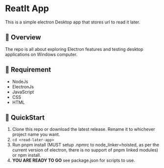 # ReatIt App

This is a simple electron Desktop app that stores url to read it later.

## :balloon: Overview

The repo is all about exploring Electron features and testing desktop applications on Windows computer.

## :anger: Requirement

- NodeJs
- ElectronJs
- JavaScript
- CSS
- HTML

## :scroll: QuickStart

1. Clone this repo or download the latest release. Rename it to whichever project name you want.
2. `cd <read-later-app>`
3. Run pnpm install (MUST setup .npmrc to node_linker=hoisted, as per the current version of electron, there is no support of pnpm linked modules) or npm install.
4. **YOU ARE READY TO GO** see package.json for scripts to use.
